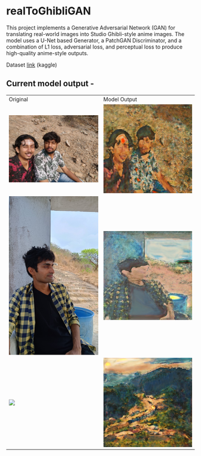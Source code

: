 # realToGhibliGAN
This project implements a Generative Adversarial Network (GAN) for translating real-world images into Studio Ghibli-style anime images. The model uses a U-Net based Generator, a PatchGAN Discriminator, and a combination of L1 loss, adversarial loss, and perceptual loss to produce high-quality anime-style outputs.

Dataset <a href="https://www.kaggle.com/datasets/labledata/ghibli-dataset">link</a> (kaggle)

## Current model output - 
<table>
  <tr>
    <td>Original</td>
    <td>Model Output</td>
  </tr>
  <tr>
    <td><img width="300" src="/images/original_image2.jpg"/></td>
    <td><img width="300" src="/images/predicted_image42.png"/></td>
  </tr>
  <tr>
    <td><img width="300" src="/images/original_image3.jpg"/></td>
    <td><img width="300" src="/images/predicted_image43.png"/></td>
  </tr>
  <tr>
    <td><img width="300" src="/images/original_image5.png"/></td>
    <td><img width="300" src="/images/predicted_image45.png"/></td>
  </tr>
</table>
